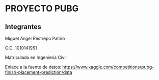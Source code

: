 # PROYECTO PUBG
## Integrantes
Miguel Ángel Restrepo Patiño

C.C. 1010141951

Matriculado en Ingeniería Civil

Enlace a la fuente de datos: https://www.kaggle.com/competitions/pubg-finish-placement-prediction/data

